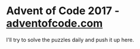 # Advent of Code 2017 - [adventofcode.com](adventofcode.com/2017)

I'll try to solve the puzzles daily and push it up here.

